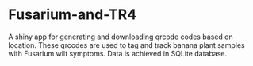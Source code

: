 # Fusarium-and-TR4
A shiny app for generating and downloading qrcode codes based on location. These qrcodes are used to tag and track banana plant samples with Fusarium wilt symptoms. Data is achieved in SQLite database.
